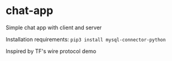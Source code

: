 # chat-app
Simple chat app with client and server

Installation requirements:
```pip3 install mysql-connector-python```

Inspired by TF's wire protocol demo